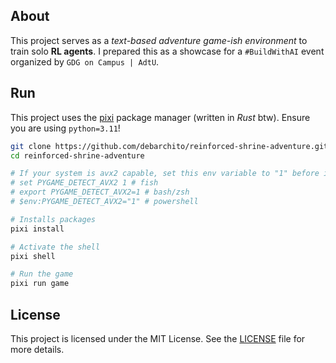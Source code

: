 ## About

This project serves as a *text-based adventure game-ish environment* to train solo **RL agents**. I prepared this as a showcase for a `#BuildWithAI` event organized by `GDG on Campus | AdtU`. 

## Run

This project uses the [pixi](https://github.com/prefix-dev/pixi) package manager (written in *Rust* btw). Ensure you are using `python=3.11`!

```sh
git clone https://github.com/debarchito/reinforced-shrine-adventure.git
cd reinforced-shrine-adventure

# If your system is avx2 capable, set this env variable to "1" before installing packages
# set PYGAME_DETECT_AVX2 1 # fish
# export PYGAME_DETECT_AVX2=1 # bash/zsh
# $env:PYGAME_DETECT_AVX2="1" # powershell

# Installs packages
pixi install

# Activate the shell
pixi shell

# Run the game
pixi run game
```

## License

This project is licensed under the MIT License. See the [LICENSE](LICENSE) file for more details.
